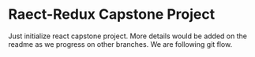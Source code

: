 # Raect-Redux Capstone Project

Just initialize react capstone project.  More details would be added on the readme as we progress on other branches.
We are following git flow.
